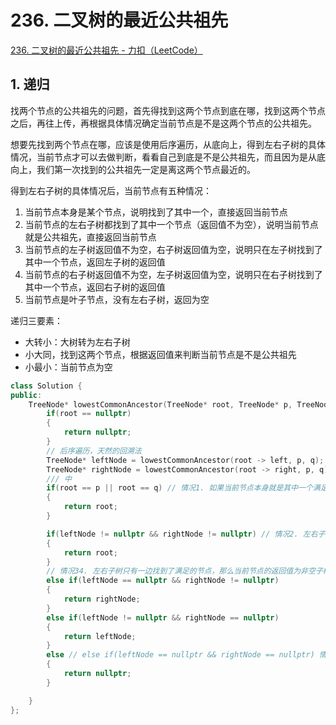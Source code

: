# 236. 二叉树的最近公共祖先

[236. 二叉树的最近公共祖先 - 力扣（LeetCode）](https://leetcode.cn/problems/lowest-common-ancestor-of-a-binary-tree/)



## 1. 递归

找两个节点的公共祖先的问题，首先得找到这两个节点到底在哪，找到这两个节点之后，再往上传，再根据具体情况确定当前节点是不是这两个节点的公共祖先。

想要先找到两个节点在哪，应该是使用后序遍历，从底向上，得到左右子树的具体情况，当前节点才可以去做判断，看看自己到底是不是公共祖先，而且因为是从底向上，我们第一次找到的公共祖先一定是离这两个节点最近的。

得到左右子树的具体情况后，当前节点有五种情况：

1. 当前节点本身是某个节点，说明找到了其中一个，直接返回当前节点
2. 当前节点的左右子树都找到了其中一个节点（返回值不为空），说明当前节点就是公共祖先，直接返回当前节点
3. 当前节点的左子树返回值不为空，右子树返回值为空，说明只在左子树找到了其中一个节点，返回左子树的返回值
4. 当前节点的右子树返回值不为空，左子树返回值为空，说明只在右子树找到了其中一个节点，返回右子树的返回值
5. 当前节点是叶子节点，没有左右子树，返回为空

递归三要素：

- 大转小：大树转为左右子树
- 小大同，找到这两个节点，根据返回值来判断当前节点是不是公共祖先
- 小最小：当前节点为空

```c++
class Solution {
public:
    TreeNode* lowestCommonAncestor(TreeNode* root, TreeNode* p, TreeNode* q) {
        if(root == nullptr)
        {
            return nullptr;
        }
        // 后序遍历，天然的回溯法
        TreeNode* leftNode = lowestCommonAncestor(root -> left, p, q); // 左
        TreeNode* rightNode = lowestCommonAncestor(root -> right, p, q); // 右
        /// 中
        if(root == p || root == q) // 情况1. 如果当前节点本身就是其中一个满足节点
        {
            return root;
        }

        if(leftNode != nullptr && rightNode != nullptr) // 情况2. 左右子树都分别找到了一个满足节点
        {
            return root;
        }
        // 情况34. 左右子树只有一边找到了满足的节点，那么当前节点的返回值为非空子树的返回值，有可能已经找到了正在向上传递答案，也有可能还在找满足的另外一个节点（当两个满足节点不在同一层的时候）
        else if(leftNode == nullptr && rightNode != nullptr)
        {
            return rightNode;
        }
        else if(leftNode != nullptr && rightNode == nullptr)
        {
            return leftNode;
        }
        else // else if(leftNode == nullptr && rightNode == nullptr) 情况5. 当前节点为叶子节点
        {
            return nullptr;
        }

    }
};
```

